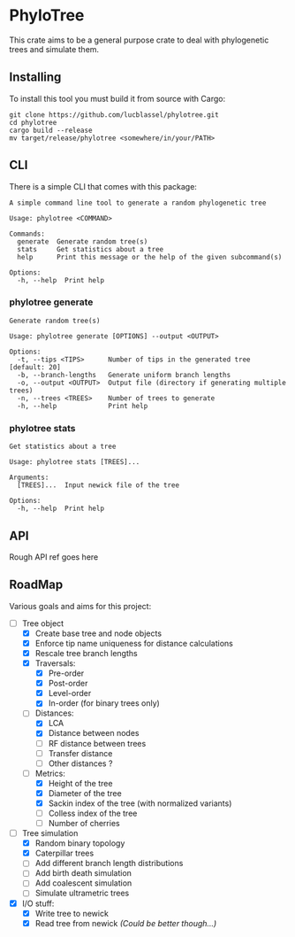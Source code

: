 # PhyloTree

This crate aims to be a general purpose crate to deal with phylogenetic trees and simulate them. 

## Installing
To install this tool you must build it from source with Cargo:
```shell
git clone https://github.com/lucblassel/phylotree.git
cd phylotree
cargo build --release
mv target/release/phylotree <somewhere/in/your/PATH>
```

## CLI
There is a simple CLI that comes with this package:

```
A simple command line tool to generate a random phylogenetic tree

Usage: phylotree <COMMAND>

Commands:
  generate  Generate random tree(s)
  stats     Get statistics about a tree
  help      Print this message or the help of the given subcommand(s)

Options:
  -h, --help  Print help
```

### phylotree generate
```
Generate random tree(s)

Usage: phylotree generate [OPTIONS] --output <OUTPUT>

Options:
  -t, --tips <TIPS>      Number of tips in the generated tree [default: 20]
  -b, --branch-lengths   Generate uniform branch lengths
  -o, --output <OUTPUT>  Output file (directory if generating multiple trees)
  -n, --trees <TREES>    Number of trees to generate
  -h, --help             Print help
```

### phylotree stats
```
Get statistics about a tree

Usage: phylotree stats [TREES]...

Arguments:
  [TREES]...  Input newick file of the tree

Options:
  -h, --help  Print help
```

## API
Rough API ref goes here

## RoadMap
Various goals and aims for this project:
 - [ ] Tree object
    - [x] Create base tree and node objects
    - [x] Enforce tip name uniqueness for distance calculations
    - [x] Rescale tree branch lengths
    - [x] Traversals:
        - [x] Pre-order
        - [x] Post-order
        - [x] Level-order
        - [x] In-order (for binary trees only)
    - [ ] Distances:
        - [x] LCA
        - [x] Distance between nodes
        - [ ] RF distance between trees
        - [ ] Transfer distance
        - [ ] Other distances ? 
    - [ ] Metrics:
        - [x] Height of the tree
        - [x] Diameter of the tree
        - [x] Sackin index of the tree (with normalized variants)
        - [ ] Colless index of the tree
        - [ ] Number of cherries
 - [ ] Tree simulation
    - [x] Random binary topology
    - [x] Caterpillar trees
    - [ ] Add different branch length distributions
    - [ ] Add birth death simulation
    - [ ] Add coalescent simulation
    - [ ] Simulate ultrametric trees
 - [x] I/O stuff:
    - [x] Write tree to newick
    - [x] Read tree from newick *(Could be better though...)*